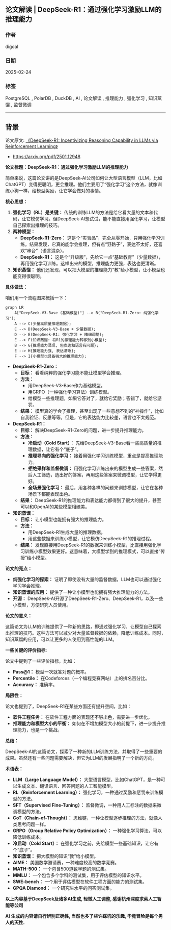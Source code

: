 ## 论文解读 | DeepSeek-R1：通过强化学习激励LLM的推理能力   
            
### 作者            
digoal            
            
### 日期            
2025-02-24            
            
### 标签            
PostgreSQL , PolarDB , DuckDB , AI , 论文解读 , 推理能力 , 强化学习 , 知识蒸馏 , 监督微调   
            
----            
            
## 背景   
论文原文: [《DeepSeek-R1: Incentivizing Reasoning Capability in LLMs via Reinforcement Learning》](2501.12948v1.pdf)  
- https://arxiv.org/pdf/2501.12948    
   

**论文标题：DeepSeek-R1：通过强化学习激励LLM的推理能力**  
  
简单来说，这篇论文讲的是DeepSeek-AI公司如何让大型语言模型（LLM，比如ChatGPT）变得更聪明，更会推理。他们主要用了“强化学习”这个方法，就像训练小狗一样，给模型奖励，让它学会做对的事情。  
  
**核心思想：**  
  
1.  **强化学习（RL）是关键：** 传统的训练LLM的方法是给它看大量的文本和代码，让它模仿学习。但DeepSeek-AI想试试，能不能直接用强化学习，让模型自己探索出推理的技巧。  
2.  **两种模型：**  
    *   **DeepSeek-R1-Zero：** 这是个“实验品”，完全从零开始，只用强化学习训练。结果发现，它真的能学会推理，但有点“野路子”，表达不太好，还喜欢“串台”（语言混杂）。  
    *   **DeepSeek-R1：** 这是个“升级版”，先给它一点“基础教育”（少量数据），再用强化学习训练。这样出来的模型，推理能力更强，表达也更清晰。  
3.  **知识蒸馏：** 他们还发现，可以把大模型的推理能力“教”给小模型，让小模型也能变得很聪明。  
  
**具体做法：**  
  
咱们用一个流程图来概括一下：  
  
```mermaid  
graph LR
    A["DeepSeek-V3-Base (基础模型)"] --> B("DeepSeek-R1-Zero: 纯强化学习");
    A --> C(少量高质量推理数据);
    C --> D(DeepSeek-V3-Base + 少量数据);
    D --> E(DeepSeek-R1: 强化学习 + 精细调整);
    E --> F(知识蒸馏: 将R1的推理能力转移到小模型);
    B --> G{推理能力涌现, 但表达和语言有问题};
    E --> H{推理能力强, 表达清晰};
    F --> I{小模型也具备强大的推理能力};
```  
  
*   **DeepSeek-R1-Zero：**  
    *   **目标：** 看看纯粹的强化学习能不能让模型学会推理。  
    *   **方法：**  
        *   用DeepSeek-V3-Base作为基础模型。  
        *   用GRPO（一种强化学习算法）训练模型。  
        *   给模型一些推理题，如果它答对了，就给它奖励；答错了，就给它惩罚。  
    *   **结果：** 模型真的学会了推理，甚至出现了一些意想不到的“神操作”，比如自我验证、反思等等。但是，它的表达能力比较差，语言也不太规范。  
*   **DeepSeek-R1：**  
    *   **目标：** 解决DeepSeek-R1-Zero的问题，进一步提升推理能力。  
    *   **方法：**  
        *   **冷启动（Cold Start）：** 先给DeepSeek-V3-Base看一些高质量的推理数据，让它有个“底子”。  
        *   **推理导向的强化学习：** 接着用强化学习训练模型，重点是提高推理能力。  
        *   **拒绝采样和监督微调：** 用强化学习训练出来的模型生成一些答案，然后人工筛选，选出好的答案，再用这些答案来微调模型，让它学得更好。  
        *   **全场景强化学习：** 最后，用各种各样的问题来训练模型，让它在各种场景下都能表现出色。  
    *   **结果：** DeepSeek-R1的推理能力和表达能力都得到了很大的提升，甚至可以和OpenAI的某些模型相媲美。  
*   **知识蒸馏：**  
    *   **目标：** 让小模型也能拥有强大的推理能力。  
    *   **方法：**  
        *   用DeepSeek-R1生成大量的推理数据。  
        *   用这些数据来训练小模型，让它模仿DeepSeek-R1的推理过程。  
    *   **结果：** 发现直接用DeepSeek-R1的数据来训练小模型，比直接用强化学习训练小模型效果更好。这意味着，大模型学到的推理模式，可以直接“传授”给小模型。  
  
**论文的亮点：**  
  
*   **纯强化学习的探索：** 证明了即使没有大量的监督数据，LLM也可以通过强化学习学会推理。  
*   **知识蒸馏的应用：** 提供了一种让小模型也能拥有强大推理能力的方法。  
*   **开源：** DeepSeek-AI开源了DeepSeek-R1-Zero、DeepSeek-R1，以及一些小模型，方便研究人员使用。  
  
**论文的意义：**  
  
这篇论文为LLM的训练提供了一种新的思路，即通过强化学习，让模型自己探索出推理的技巧。这种方法可以减少对大量监督数据的依赖，降低训练成本。同时，知识蒸馏的应用，可以让更多的人使用到高性能的LLM。  
  
**一些关键的评价指标:**  
  
论文中提到了一些评价指标，比如：  
  
*   **Pass@1：** 模型一次就答对题的概率。  
*   **Percentile：** 在Codeforces（一个编程竞赛网站）上的排名百分比。  
*   **Accuracy：** 准确率。  
  
**局限性：**  
  
论文也提到了，DeepSeek-R1在某些方面还有提升空间，比如：  
  
*   **软件工程任务：** 在软件工程方面的表现还不够出色，需要进一步优化。  
*   **推理能力和模型大小的平衡：** 如何在不增加模型大小的前提下，进一步提升推理能力，也是一个挑战。  
  
**总结：**  
  
DeepSeek-AI的这篇论文，探索了一种新的LLM训练方法，并取得了一些重要的成果。虽然还有一些问题需要解决，但它为LLM的发展指明了一个新的方向。  
  
**术语表：**  
  
*   **LLM（Large Language Model）：** 大型语言模型，比如ChatGPT，是一种可以生成文本、翻译语言、回答问题的人工智能模型。  
*   **RL（Reinforcement Learning）：** 强化学习，一种通过奖励和惩罚来训练模型的方法。  
*   **SFT（Supervised Fine-Tuning）：** 监督微调，一种用人工标注的数据来微调模型的方法。  
*   **CoT（Chain-of-Thought）：** 思维链，一种让模型逐步推理的方法，就像人类思考问题一样。  
*   **GRPO（Group Relative Policy Optimization）：** 一种强化学习算法，可以降低训练成本。  
*   **冷启动（Cold Start）：** 在强化学习之前，先给模型一些基础知识，让它有个“底子”。  
*   **知识蒸馏：** 把大模型的知识“教”给小模型。  
*   **AIME：** 美国数学邀请赛，一种难度较高的数学竞赛。  
*   **MATH-500：** 一个包含500道数学题的测试集。  
*   **MMLU：** 一个包含多个学科的测试集，用于评估模型的知识水平。  
*   **SWE-bench：** 一个用于评估模型在软件工程方面的能力的测试集。  
*   **GPQA Diamond：** 一个研究生水平的问答测试集。  
  
<b> 以上内容基于DeepSeek及诸多AI生成, 轻微人工调整, 感谢杭州深度求索人工智能等公司 </b>       
     
<b> AI 生成的内容请自行辨别正确性, 当然也多了些许踩坑的乐趣, 毕竟冒险是每个男人的天性. </b>     
    

